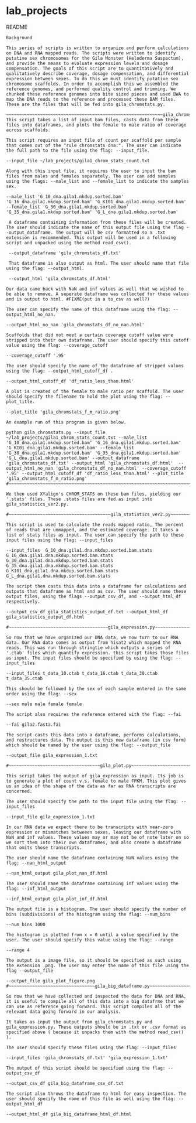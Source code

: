 # lab_projects
README
~~~~~~~~~~~~~~~~~~~~~~~~
Background

This series of scripts is written to organize and perform calculations on DNA and RNA mapped reads. The scripts were written to identify putative sex chromosomes for the Gila Monster (Heloderma Suspectum), and provide the means to evaluate expression levels and dosage compensation. The goals of this script are to quantitatively and qualitatively describe coverage, dosage compensation, and differential expression between sexes. To do this we must identify putative sex chromosome scaffolds. In order to accomplish this we assembled the reference genomes, and performed quality control and trimming. We chunked these reference genomes into bite sized pieces and used BWA to map the DNA reads to the reference and processed these BAM files. These are the files that will be fed into gila_chromstats.py.

~~~~~~~~~~~~~~~~~~~~~~~~~~~~~~~~~~~~~~~~~~~~~~~~~~~~~~~~~~~~gila_chromstats.py~~~~~~~~~~~~~~~~~~~~~~~~~~~~~~~~~~~~~~~~~~~~~~~~
This script takes a list of input bam files, casts data from these files into dataframes, and plots the female to male ratio of coverage across scaffolds.

This script requires an input file of count per scaffold per sample that comes out of the "rule chromstats dna:". The user can indicate the full path to the file using the flag: --input_file.

--input_file ~/lab_projects/gila1_chrom_stats_count.txt

Along with this input file, it requires the user to input the bam files from males and females separately. The user can add samples using the flags: --male_list and --female_list to indicate the samples sex.

--male_list 'G_10_dna.gila1.mkdup.sorted.bam' 'G_16_dna.gila1.mkdup.sorted.bam' 'G_KI01_dna.gila1.mkdup.sorted.bam' --female_list 'G_30_dna.gila1.mkdup.sorted.bam' 'G_35_dna.gila1.mkdup.sorted.bam' 'G_L_dna.gila1.mkdup.sorted.bam'

 A dataframe containing information from these files will be created. The user should indicate the name of this output file using the flag --output_dataframe. The output will be csv formatted so a .txt extension is recommended. This output will be used in a following script and unpacked using the method read_csv().

 --output_dataframe 'gila_chromstats_df.txt'

 That dataframe is also output as html. The user should name that file using the flag: --output_html.

 --output_html 'gila_chromstats_df.html'

Our data came back with NaN and inf values as well that we wished to be able to remove. A seperate dataframe was collected for these values and is output to html. #FIXME(put in a to_csv as well?)

The user can specify the name of this dataframe using the flag: --output_html_no_nan.

--output_html_no_nan 'gila_chromstats_df_no_nan.html'

Scaffolds that did not meet a certain coverage cutoff value were stripped into their own dataframe. The user should specify this cutoff value using the flag: --coverage_cutoff

--coverage_cutoff '.95'

The user should specify the name of the dataframe of stripped values using the flag: --output_html_cutoff_df .

--output_html_cutoff_df 'df_ratio_less_than.html'

A plot is created of the female to male ratio per scaffold. The user should specify the filename to hold the plot using the flag: --plot_title.

--plot_title 'gila_chromstats_f_m_ratio.png'

An example run of this program is given below.

python gila_chromstats.py --input_file ~/lab_projects/gila1_chrom_stats_count.txt --male_list 'G_10_dna.gila1.mkdup.sorted.bam' 'G_16_dna.gila1.mkdup.sorted.bam' 'G_KI01_dna.gila1.mkdup.sorted.bam' --female_list 'G_30_dna.gila1.mkdup.sorted.bam' 'G_35_dna.gila1.mkdup.sorted.bam' 'G_L_dna.gila1.mkdup.sorted.bam' --output_dataframe 'gila_chromstats_df.txt' --output_html 'gila_chromstats_df.html'  --output_html_no_nan 'gila_chromstats_df_no_nan.html' --coverage_cutoff '.95' --output_html_cutoff_df 'df_ratio_less_than.html' --plot_title 'gila_chromstats_f_m_ratio.png'
#~~~~~~~~~~~~~~~~~~~~~~~~~~~~~~~~~~~~~~~~~~~~~~~~~~~~~~~~~~~~~~~~~~~~~~~~~~~~~~~~~~~~~~~~~~~~~~~~~~~~~~~~~~~~~~~~~~~~

We then used XYalign's CHROM_STATS on these bam files, yielding our '.stats' files. These .stats files are fed as input into gila_statistics_ver2.py.

#~~~~~~~~~~~~~~~~~~~~~~~~~~~~~~~~~~~~~~~gila_statistics_ver2.py~~~~~~~~~~~~~~~~~~~~~~~~~~~~~~~~~~~~~~~~~~~~~~~~~~~~~~~~~

This script is used to calculate the reads mapped ratio, The percent of reads that are unmapped, and the estimated coverage. It takes a list of stats files as input. The user can specify the path to these input files using the flag: --input_files

--input_files  G_10_dna.gila1.dna.mkdup.sorted.bam.stats G_16_dna.gila1.dna.mkdup.sorted.bam.stats G_30_dna.gila1.dna.mkdup.sorted.bam.stats G_35_dna.gila1.dna.mkdup.sorted.bam.stats G_KI01_dna.gila1.dna.mkdup.sorted.bam.stats G_L_dna.gila1.dna.mkdup.sorted.bam.stats

The script then casts this data into a dataframe for calculations and outputs that dataframe as html and as csv. The user should name these output files, using the flags --output_csv_df, and --output_html_df respectively.

--output_csv_df gila_statistics_output_df.txt --output_html_df gila_statistics_output_df.html

#~~~~~~~~~~~~~~~~~~~~~~~~~~~~~~~~~~~~~~gila_expression.py~~~~~~~~~~~~~~~~~~~~~~~~~~~~~~~~~~~~~~~~~~~~~~~~~~~~

So now that we have organized our DNA data, we now turn to our RNA data. Our RNA data comes as output from hisat2 which mapped the RNA reads. This was run through stringtie which outputs a series of '.ctab' files which quantify expression. this script takes those files as input. The input files should be specified by using the flag: --input_files

--input_files t_data_10.ctab t_data_16.ctab t_data_30.ctab t_data_35.ctab

This should be followed by the sex of each sample entered in the same order using the flag: --sex

--sex male male female female

The script also requires the reference entered with the flag: --fai

--fai gila2.fasta.fai

The script casts this data into a dataframe, performs calculations, and restructures data. The output is this new dataframe (in csv form) which should be named by the user using the flag: --output_file

--output_file gila_expression_1.txt

#~~~~~~~~~~~~~~~~~~~~~~~~~~~~~~~~~~~gila_plot.py~~~~~~~~~~~~~~~~~~~~~~~~~~~~~~~~~~~~~~~~~~~~~~~~

This script takes the output of gila_expression as input. Its job is to generate a plot of count v.s. female to male FPKM. This plot gives us an idea of the shape of the data as far as RNA transcripts are concerned.

The user should specify the path to the input file using the flag: --input_files

--input_file gila_expression_1.txt

In our RNA data we expect there to be transcripts with near-zero expression or mismatches betweeen sexes, leaving our dataframe with NaN and inf values. These values may or may not be of note later on so we sort them into their own dataframes, and also create a dataframe that omits those transcripts.

The user should name the dataframe containing NaN values using the flag: --nan_html_output

--nan_html_output gila_plot_nan_df.html

The user should name the dataframe containing inf values using the flag: --inf_html_output

--inf_html_output gila_plot_inf_df.html

The output file is a histogram. The user should specify the number of bins (subdivisions) of the histogram using the flag: --num_bins

--num_bins 1000

The histogram is plotted from x = 0 until a value specified by the user. The user should specify this value using the flag: --range

--range 4

The output is a image file, so it should be specified as such using the extension .png. The user may enter the name of this file using the flag --output_file

--output_file gila_plot_figure.png
#~~~~~~~~~~~~~~~~~~~~~~~~~~~~~~~~~gila_big_dataframe.py~~~~~~~~~~~~~~~~~~~~~~~~~~~~~~~~~~~~~~~~~~

So now that we have collected and inspected the data for DNA and RNA, it is useful to compile all of this data into a big datafrme that we can use as reference going forward. This script compiles all of the relevant data going forward in our analysis.

It takes as input the output from gila_chromstats.py and gila_expression.py. These outputs should be in .txt or .csv format as specified above ( because it unpacks them with the method read_csv() ).

The user should specify these files using the flag: --input_files

--input_files 'gila_chromstats_df.txt' 'gila_expression_1.txt'

The output of this script should be specified using the flag: --output_csv_df

--output_csv_df gila_big_dataframe_csv_df.txt

The script also throws the dataframe to html for easy inspection. The user should specify the name of this file as well using the flag: --output_html_df

--output_html_df gila_big_dataframe_html_df.html
